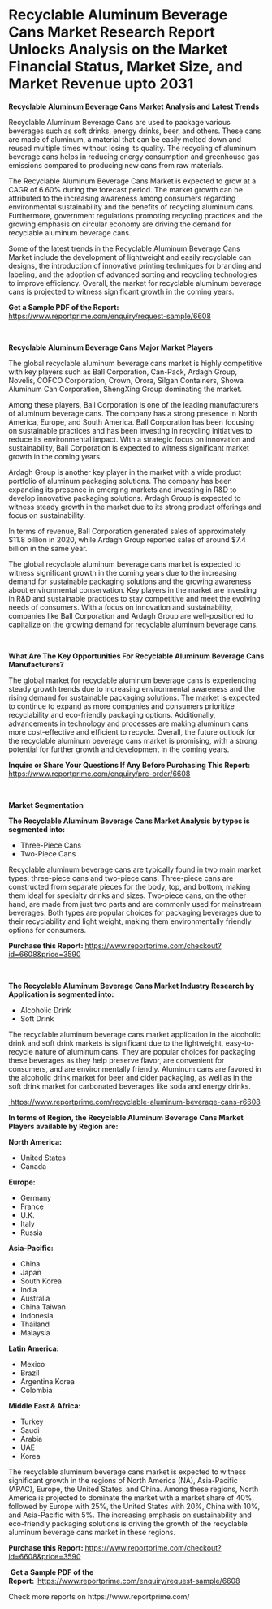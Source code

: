 <p><h1>Recyclable Aluminum Beverage Cans Market Research Report Unlocks Analysis on the Market Financial Status, Market Size, and Market Revenue upto 2031</h1></p><p><strong>Recyclable Aluminum Beverage Cans Market Analysis and Latest Trends</strong></p>
<p><p>Recyclable Aluminum Beverage Cans are used to package various beverages such as soft drinks, energy drinks, beer, and others. These cans are made of aluminum, a material that can be easily melted down and reused multiple times without losing its quality. The recycling of aluminum beverage cans helps in reducing energy consumption and greenhouse gas emissions compared to producing new cans from raw materials.</p><p>The Recyclable Aluminum Beverage Cans Market is expected to grow at a CAGR of 6.60% during the forecast period. The market growth can be attributed to the increasing awareness among consumers regarding environmental sustainability and the benefits of recycling aluminum cans. Furthermore, government regulations promoting recycling practices and the growing emphasis on circular economy are driving the demand for recyclable aluminum beverage cans.</p><p>Some of the latest trends in the Recyclable Aluminum Beverage Cans Market include the development of lightweight and easily recyclable can designs, the introduction of innovative printing techniques for branding and labeling, and the adoption of advanced sorting and recycling technologies to improve efficiency. Overall, the market for recyclable aluminum beverage cans is projected to witness significant growth in the coming years.</p></p>
<p><strong>Get a Sample PDF of the Report:&nbsp;</strong> <a href="https://www.reportprime.com/enquiry/request-sample/6608">https://www.reportprime.com/enquiry/request-sample/6608</a></p>
<p>&nbsp;</p>
<p><strong>Recyclable Aluminum Beverage Cans Major Market Players</strong></p>
<p><p>The global recyclable aluminum beverage cans market is highly competitive with key players such as Ball Corporation, Can-Pack, Ardagh Group, Novelis, COFCO Corporation, Crown, Orora, Silgan Containers, Showa Aluminum Can Corporation, ShengXing Group dominating the market. </p><p>Among these players, Ball Corporation is one of the leading manufacturers of aluminum beverage cans. The company has a strong presence in North America, Europe, and South America. Ball Corporation has been focusing on sustainable practices and has been investing in recycling initiatives to reduce its environmental impact. With a strategic focus on innovation and sustainability, Ball Corporation is expected to witness significant market growth in the coming years.</p><p>Ardagh Group is another key player in the market with a wide product portfolio of aluminum packaging solutions. The company has been expanding its presence in emerging markets and investing in R&D to develop innovative packaging solutions. Ardagh Group is expected to witness steady growth in the market due to its strong product offerings and focus on sustainability.</p><p>In terms of revenue, Ball Corporation generated sales of approximately $11.8 billion in 2020, while Ardagh Group reported sales of around $7.4 billion in the same year.</p><p>The global recyclable aluminum beverage cans market is expected to witness significant growth in the coming years due to the increasing demand for sustainable packaging solutions and the growing awareness about environmental conservation. Key players in the market are investing in R&D and sustainable practices to stay competitive and meet the evolving needs of consumers. With a focus on innovation and sustainability, companies like Ball Corporation and Ardagh Group are well-positioned to capitalize on the growing demand for recyclable aluminum beverage cans.</p></p>
<p>&nbsp;</p>
<p><strong>What Are The Key Opportunities For Recyclable Aluminum Beverage Cans Manufacturers?</strong></p>
<p><p>The global market for recyclable aluminum beverage cans is experiencing steady growth trends due to increasing environmental awareness and the rising demand for sustainable packaging solutions. The market is expected to continue to expand as more companies and consumers prioritize recyclability and eco-friendly packaging options. Additionally, advancements in technology and processes are making aluminum cans more cost-effective and efficient to recycle. Overall, the future outlook for the recyclable aluminum beverage cans market is promising, with a strong potential for further growth and development in the coming years.</p></p>
<p><strong>Inquire or Share Your Questions If Any Before Purchasing This Report:</strong> <a href="https://www.reportprime.com/enquiry/pre-order/6608">https://www.reportprime.com/enquiry/pre-order/6608</a></p>
<p>&nbsp;</p>
<p><strong>Market Segmentation</strong></p>
<p><strong>The Recyclable Aluminum Beverage Cans Market Analysis by types is segmented into:</strong></p>
<p><ul><li>Three-Piece Cans</li><li>Two-Piece Cans</li></ul></p>
<p><p>Recyclable aluminum beverage cans are typically found in two main market types: three-piece cans and two-piece cans. Three-piece cans are constructed from separate pieces for the body, top, and bottom, making them ideal for specialty drinks and sizes. Two-piece cans, on the other hand, are made from just two parts and are commonly used for mainstream beverages. Both types are popular choices for packaging beverages due to their recyclability and light weight, making them environmentally friendly options for consumers.</p></p>
<p><strong>Purchase this Report:&nbsp;</strong><a href="https://www.reportprime.com/checkout?id=6608&price=3590">https://www.reportprime.com/checkout?id=6608&price=3590</a></p>
<p>&nbsp;</p>
<p><strong>The Recyclable Aluminum Beverage Cans Market Industry Research by Application is segmented into:</strong></p>
<p><ul><li>Alcoholic Drink</li><li>Soft Drink</li></ul></p>
<p><p>The recyclable aluminum beverage cans market application in the alcoholic drink and soft drink markets is significant due to the lightweight, easy-to-recycle nature of aluminum cans. They are popular choices for packaging these beverages as they help preserve flavor, are convenient for consumers, and are environmentally friendly. Aluminum cans are favored in the alcoholic drink market for beer and cider packaging, as well as in the soft drink market for carbonated beverages like soda and energy drinks.</p></p>
<p><a href="https://www.reportprime.com/recyclable-aluminum-beverage-cans-r6608">&nbsp;https://www.reportprime.com/recyclable-aluminum-beverage-cans-r6608</a></p>
<p><strong>In terms of Region, the Recyclable Aluminum Beverage Cans Market Players available by Region are:</strong></p>
<p>
    <p> <strong> North America: </strong>
        <ul>
            <li>United States</li>
            <li>Canada</li>
        </ul>
        </p> 
    <p> <strong> Europe: </strong>
        <ul>
            <li>Germany</li>
            <li>France</li>
            <li>U.K.</li>
            <li>Italy</li>
            <li>Russia</li>
        </ul>
        </p> 
    <p> <strong> Asia-Pacific: </strong>
        <ul>
            <li>China</li>
            <li>Japan</li>
            <li>South Korea</li>
            <li>India</li>
            <li>Australia</li>
            <li>China Taiwan</li>
            <li>Indonesia</li>
            <li>Thailand</li>
            <li>Malaysia</li>
        </ul>
        </p> 
    <p> <strong> Latin America: </strong>
        <ul>
            <li>Mexico</li>
            <li>Brazil</li>
            <li>Argentina Korea</li>
            <li>Colombia</li>
        </ul>
        </p> 
    <p> <strong> Middle East & Africa: </strong>
        <ul>
            <li>Turkey</li>
            <li>Saudi</li>
            <li>Arabia</li>
            <li>UAE</li>
            <li>Korea</li>
        </ul>
    </p>
    </p>
<p><p>The recyclable aluminum beverage cans market is expected to witness significant growth in the regions of North America (NA), Asia-Pacific (APAC), Europe, the United States, and China. Among these regions, North America is projected to dominate the market with a market share of 40%, followed by Europe with 25%, the United States with 20%, China with 10%, and Asia-Pacific with 5%. The increasing emphasis on sustainability and eco-friendly packaging solutions is driving the growth of the recyclable aluminum beverage cans market in these regions.</p></p>
<p><strong>Purchase this Report: </strong><a href="https://www.reportprime.com/checkout?id=6608&price=3590">https://www.reportprime.com/checkout?id=6608&price=3590</a></p>
<p>&nbsp;<strong>Get a Sample PDF of the Report:&nbsp;&nbsp;</strong><a href="https://www.reportprime.com/enquiry/request-sample/6608">https://www.reportprime.com/enquiry/request-sample/6608</a></p>
<p><strong></strong></p>
<p>Check more reports on https://www.reportprime.com/</p>